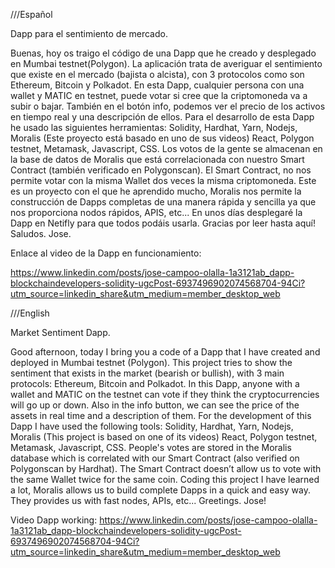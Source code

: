 ///Español

Dapp para el sentimiento de mercado. 

Buenas, hoy os traigo el código de una Dapp que he creado y desplegado en Mumbai testnet(Polygon). La aplicación trata de averiguar el sentimiento que existe en el mercado (bajista o alcista), con 3 protocolos como son Ethereum, Bitcoin y Polkadot. En esta Dapp, cualquier persona con una wallet y MATIC en testnet, puede votar si cree que la criptomoneda va a subir o bajar. También en el botón info, podemos ver el precio de los activos en tiempo real y una descripción de ellos. 
Para el desarrollo de esta Dapp he usado las siguientes herramientas:
Solidity, Hardhat, Yarn, Nodejs, Moralis (Este proyecto está basado en uno de sus videos) React, Polygon testnet, Metamask, Javascript, CSS. 
Los votos de la gente se almacenan en la base de datos de Moralis que está correlacionada con nuestro Smart Contract (también verificado en Polygonscan). El Smart Contract, no nos permite votar con la misma Wallet dos veces la misma criptomoneda. Este es un proyecto con el que he aprendido mucho, Moralis nos permite la construcción de Dapps completas de una manera rápida y sencilla ya que nos proporciona nodos rápidos, APIS, etc... En unos días desplegaré la Dapp en Netifly para que todos podáis usarla. 
Gracias por leer hasta aquí! 
Saludos. Jose. 

Enlace al video de la Dapp en funcionamiento: 

https://www.linkedin.com/posts/jose-campoo-olalla-1a3121ab_dapp-blockchaindevelopers-solidity-ugcPost-6937496902074568704-94Ci?utm_source=linkedin_share&utm_medium=member_desktop_web

///English

Market Sentiment Dapp.

Good afternoon, today I bring you a code of a Dapp that I have created and deployed in Mumbai testnet (Polygon). This project tries to show the sentiment that exists in the market (bearish or bullish), with 3 main protocols: Ethereum, Bitcoin and Polkadot. In this Dapp, anyone with a wallet and MATIC on the testnet can vote if they think the cryptocurrencies will go up or down. Also in the info button, we can see the price of the assets in real time and a description of them.
For the development of this Dapp I have used the following tools:
Solidity, Hardhat, Yarn, Nodejs, Moralis (This project is based on one of its videos) React, Polygon testnet, Metamask, Javascript, CSS.  People's votes are stored in the Moralis database which is correlated with our Smart Contract (also verified on Polygonscan by Hardhat). The Smart Contract doesn’t allow us to vote with the same Wallet twice for the same coin. 
Coding this project I have learned a lot, Moralis allows us to build complete Dapps in a quick and easy way. They provides us with fast nodes, APIs, etc...
Greetings. Jose!

Video Dapp working:
https://www.linkedin.com/posts/jose-campoo-olalla-1a3121ab_dapp-blockchaindevelopers-solidity-ugcPost-6937496902074568704-94Ci?utm_source=linkedin_share&utm_medium=member_desktop_web
